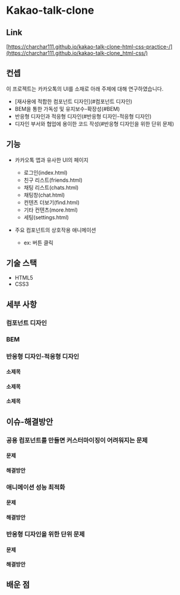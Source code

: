 # Kakao-talk-clone

## Link

[https://charchar111.github.io/kakao-talk-clone-html-css-practice-/](https://charchar111.github.io/kakao-talk-clone_html-css/)

## 컨셉

이 프로젝트는 카카오톡의 UI를 소재로 아래 주제에 대해 연구하였습니다.

- [재사용에 적합한 컴포넌트 디자인](#컴포넌트 디자인)
- BEM을 통한 가독성 및 유지보수-확장성(#BEM)
- 반응형 디자인과 적응형 디자인(#반응형 디자인-적응형 디자인)
- 디자인 부서와 협업에 용이한 코드 작성(#반응형 디자인을 위한 단위 문제)

## 기능
- 카카오톡 앱과 유사한 UI의 페이지
    - 로그인(index.html)
    - 친구 리스트(friends.html)
    - 채팅 리스트(chats.html)
    - 채팅창(chat.html)
    - 컨텐츠 더보기(find.html)
    - 기타 컨텐츠(more.html)
    - 세팅(settings.html)

 - 주요 컴포넌트의 상호작용 애니메이션
   - ex: 버튼 클릭 

## 기술 스택

- HTML5
- CSS3

## 세부 사항

### 컴포넌트 디자인

### BEM
### 반응형 디자인-적응형 디자인

#### 소제목
#### 소제목
#### 소제목

  </details>

## 이슈-해결방안
### 공용 컴포넌트를 만들면 커스터마이징이 어려워지는 문제
#### 문제

#### 해결방안


### 애니메이션 성능 최적화
#### 문제

#### 해결방안

### 반응형 디자인을 위한 단위 문제
#### 문제

#### 해결방안

## 배운 점

